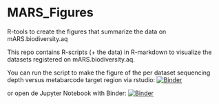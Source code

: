 # MARS_Figures
R-tools to create the figures that summarize the data on mARS.biodiversity.aq

This repo contains R-scripts (+ the data) in R-markdown to visualize the datasets registered on mARS.biodiversity.aq.

You can run the script to make the figure of the per dataset sequencing depth versus metabarcode target region via rstudio: [![Binder](https://mybinder.org/badge_logo.svg)](https://mybinder.org/v2/gh/biodiversity-aq/MARS_Figures/master?urlpath=rstudio)

or open de Jupyter Notebook with Binder: [![Binder](https://mybinder.org/badge_logo.svg)](https://mybinder.org/v2/gh/biodiversity-aq/MARS_Figures/master)
